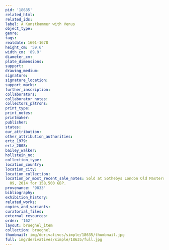 ```yaml
---
pid: '18635'
related_html: 
related_ids: 
label: A Kunstkammer with Venus
object_type: 
genre: 
tags: 
realdate: 1601-1678
height_cm: '59.6'
width_cm: '89.9'
diameter_cm: 
plate_dimensions: 
support: 
drawing_medium: 
signature: 
signature_location: 
support_marks: 
further_inscription: 
collaborators: 
collaborator_notes: 
collectors_patrons: 
print_type: 
print_notes: 
printmaker: 
publisher: 
states: 
our_attribution: 
other_attribution_authorities: 
ertz_1979: 
ertz_2008: 
bailey_walker: 
hollstein_no: 
collection_type: 
location_country: 
location_city: 
location_collection: 
location_or_most_recent_sale_notes: Sold at Sothebys London Old Masters Sale on July
  09, 2014 for 158,500 GBP.
provenance: '9833'
bibliography: 
exhibition_history: 
related_works: 
copies_and_variants: 
curatorial_files: 
external_resources: 
order: '162'
layout: brueghel_item
collection: brueghel
thumbnail: img/derivatives/simple/18635/thumbnail.jpg
full: img/derivatives/simple/18635/full.jpg
---
```

